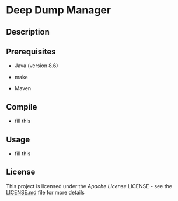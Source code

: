 Deep Dump Manager
====================

Description
--------------------


Prerequisites
-----------------

* Java (version 8.6)

* make

* Maven


Compile 
-------

* fill this

Usage
------

* fill this

License
-------
This project is licensed under the *Apache License* LICENSE - see the [LICENSE.md](LICENSE.md) file for more details
